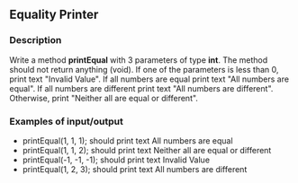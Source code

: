 ## Equality Printer

### Description

Write a method <b>printEqual</b> with 3 parameters of type <b>int</b>. The method should not return anything (void). If one of the parameters is less than 0, print text "Invalid Value". If all numbers are equal print text "All numbers are equal". If all numbers are different print text "All numbers are different". Otherwise, print "Neither all are equal or different".

### Examples of input/output

<ul>
<li>printEqual(1, 1, 1); should print text All numbers are equal</li>
<li>printEqual(1, 1, 2); should print text Neither all are equal or different</li>
<li>printEqual(-1, -1, -1); should print text Invalid Value</li>
<li>printEqual(1, 2, 3); should print text All numbers are different</li>
</ul>
